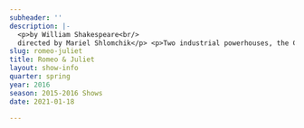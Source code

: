 ```yaml
---
subheader: ''
description: |-
  <p>by William Shakespeare<br/>
  directed by Mariel Shlomchik</p> <p>Two industrial powerhouses, the Capulets and the Montagues, grind through the competition in turn-of-the-century Pittsburgh. Amid ever expanding production and a gruesome family rivalry, two heirs of industry fall in love. But in the Dean’s Men outdoor rendition of Romeo and Juliet directed by Mariel Shlomchik, romance is no match for violence and greed in the grit of the city and even the smoggiest of skies can’t hide these lovers from their star-crossed fate. After all, blood may run thicker than water, but nothing makes the blood run like cold hard cash.</p><p><strong>Emma Maltby</strong> (Juliet) is a second-year in the College majoring in TAPS and English. Previous UT credits include <em>The Seagull</em> (Nina), <em>Suburbia</em> (Bee-Bee), <em>Rumors</em> (Chris Gorman), and <em>Macbeth</em> (Lady Macduff). She has also acted for New Work Week, as well as several Weekend of Workshops and Theater [24] festivals. Emma serves on UT's committee.</p><p><strong>Laura Bevington</strong> (Romeo) is a second-year TAPS major. Previous credits include <em>Twelfth Night </em>(Assistant Director), <em>Richard II </em>(Duchess of Gloucester), and <em>Henry V</em> (Alice and others). After a quarter off, Laura is stoked to be working on another great show with the Dean's Men!</p><p><strong>Clair Fuller</strong> (Tybalt) is a fourth-year in the College majoring in Gender &amp; Sexuality Studies and English. Last quarter, she directed a production of <em>Hamlet</em>, and has a long history of portraying evil men with UT, the Dean's Men, and other campus performing groups. She is proud to continue this tradition in her final production at UChicago, and above all would like to thank the Dean's Men for all the support, love, and growth the community has offered in the past years.</p><p><strong>Jack Calder </strong>(Mercutio) is a second-year in the College major in Fundamentals. He previously was the stage manager extraordinaire of <em>The Fear</em>, and the assistant stage manager mediocaire of<em> The Monkey King</em>.</p><p><strong>Thomas Meerschwam</strong> (Prince Escalus) is a third-year in the College majoring in Economics and minoring in Art History. Previous acting credits include <em>Hedda Gabler</em> (Tesman), <em>Henry V </em>(King of France) and <em>The Seagull</em> (Yevgeny Dorn).</p><p><strong>Amelia Soth</strong> (Lady Capulet) is a third-year in the College majoring in Near Eastern Languages and Civilizations. Previous credits include <em>Twelfth Night </em>(Maria) and <em>Love's Labours Lost</em> (Rosalind).</p><p><strong>Rob Geada</strong> (Benvolio, Paris' Page) is a student in the College.</p><p><strong>Rebecca Husk </strong>(Lady Montague, Head Server) is a first-year in the College majoring in something, eventually (probably). This is her UT debut. Rebecca is also a member of Men in Drag a cappella.</p><p><strong>Patrick McCarthy</strong> (Lord Capulet) is a third-year in the College majoring in English. He has previously appeared in <em>By the Bog of Cats</em> (Xavier), <em>Twelfth Night </em>(Malvolio), and <em>Rumors</em> (Ken).</p><p><strong>Alex Rodriguez</strong> (Lord Montague) is a third-year in the College majoring in Classics. Previous acting credits include <em>Cabaret.</em></p><p><strong>Rebecca Husk</strong><span> (Lady Montague</span><span>) is a student in the College.</span></p><p><strong>Lexi Turner </strong>(Nurse, Abraham<span>) is a student in the College.</span></p> <p><strong>Margaret Glazier</strong> (Sister Laura) is a first-year in the College majoring in English Literature and Political Science. Previous UT credits include <em>Hamlet (</em>Claudius).</p><p><strong>Sam Audette</strong> is a third-year Law, Letters, and Society major, with a film Visual Arts minor. He has been involved in various Fire Escape and UT productions since his debut in <em>Amadeus</em> last winter. He loves to rock climb and is a member of Delta Kappa Epsilon.</p><p><strong>Mariel Shlomchik </strong>(Director) is a third-year in the College majoring in Biology. <em>Romeo and Juliet </em>is her first mainstage directing experience, having previously worked with UT and the Dean’s Men in mostly a management capacity. Previous credits include production managing<em> The Seagull, Krapp’s Last Tape</em>, and <em>Love’s Labors Lost. </em>She is the current secretary and upcoming president of the Dean’s Men Board. Mariel would also like to thank everyone who has worked so hard to bring the world of <em>Romeo and Juliet</em> to life.</p><p><strong>Seph Mozes </strong>(Dramaturgy) is a second year student in the College. He has worked as a dramaturge, director and actor on several Dean's Men and independent productions while at U Chicago.</p> <p><strong>Bennett Foley</strong> (Production Manager<span>) is a student in the College.</span></p><p><strong>Vivian Zhang </strong>(Stage Manager) is a second-year Economics major. Previous involvement in University Theater include <em>Twelfth Night </em>(Asst. Sound), <em>Variations on the Death of Trotsky</em> (SM), <em>Love's Labour's Lost</em> (ASM), and <em>Closer (</em>Asst. Set).</p><p><strong>Mike Allara </strong>(Assistant Stage Manager<span>) is a student in the College.</span></p><p><strong>Stephanie Slaven-Ruffing</strong> (Sound Designer) is a second-year in the College majoring in Anthropology and Comparative Human Development. She’s previously done sound work for the UT/Apsara Collaboration <em>Nava Rasa: Reimagined,</em> <em>Wittgenstein’s Mistress, House of Cards, Urinetown, Suburbia, The Effect of Gamma Rays on Man in the Moon Marigolds </em>and various workshops. She also worked on <em>Fifth Planet </em>and <em>Closer</em>.</p><p><strong>Victoria Grose </strong>(Costume Designer<span>) is a student in the College.</span></p><p><strong>Alice Sheehan</strong> (Lighting Designer) is a second year in the College majoring in NELC and minoring in TAPS. Previous design credits include <em>The Seagull, Miss Julie, </em>and <em>Amadeus, </em>among other assistant and electrician credits. She is excited to join Tech Staff in the Fall!</p><p><strong>Brandon McCallister</strong> (Props/Scenic Designer) is a second-year in the College double majoring in TAPS and Comparative Human Development. Previous credits include <em>Twelfth Night </em>(SM), <em>Apsara: Navarasa Reimagined</em> (SM), A Weekend of Workshops: <em>The Monkey's Paw</em> (Director), <em>Richard II </em>(ASM), <em>Henry V</em> (ASM), <em>Love's Labour's Lost</em> (Asst. Director), <em>The Seagull</em> (Asst Lighting), and <em>Urinetown</em> (Asst. Props). Brandon serves on UT's committee.</p><p><strong>Abby Adams</strong> (Props/Scenic Designer<span>) is a student in the College.</span></p><p><strong>Coriander Mayer</strong> (Associate Lighting Designer) is a second-year TAPS and English major in the college. Past lighting credits include design for UT (<em>The Monkey King, By the Bog of Cats</em>, Fall 2016 Workshops), Adventure Stage Chicago, Eleusis Collective, Le Vorris &amp; Vox, Commedia dell Arte, RBIM, UBallet, PhiNix, CSSA, and Madison Street Theater; master electrician for UT (<em>West Side Story, Urinetown</em>); and electrician for Apollo Theater and Mercury Theater.</p><p><strong>Daniel Heins</strong> (Master Electrician) does theater tech, mostly for the Dean's Men and for pay.</p><p><strong>Jacob Goodman </strong>(Assistant Director) is a first-year in the College majoring in Comparative Human Development and Visual Arts. This is his first assistant directing credit. He has previously acted in <em>Twelfth Night</em> (Duke Orsino) and <em>The Seagull</em> (Konstantin).</p><p><strong>Natalie Wagner</strong> (Assistant Lighting Designer<span>) is a student in the College.</span></p><p><span><strong>Alison Causey </strong>(Assistant Lighting Designer</span><span>) is a student in the College.</span></p><p><span><strong>Katie Zellner </strong>(Assistant Costume Designer</span><span>) is a student in the College.</span></p><p><span><strong>Caroline Mejia </strong>(Assistant Costume Designer</span><span>) is a student in the College.</span></p><p><span><strong>Afriti Bankwalla </strong>(Assistant Sound Designer</span><span>) is a student in the College.</span></p> <p><span><strong>Jon Tyler Hogeback </strong>(Assistant Sound Designer</span><span>) is a student in the College.</span></p><p><span><strong>Caroline Pepin-Woods </strong>(Assistant Sound Designer</span><span>) is a student in the College.</span></p> <p><span><strong>Patrick Doyle </strong>(Assistant Props/Scenic Designer</span><span>) is a student in the College.</span></p><p><span><strong>Charlie Lovejoy</strong> (Assistant Props/Scenic Designer</span><span>) is a student in the College.</span></p> <p><span><strong>Beth Ellingboe</strong> (Assistant Props/Scenic Designer</span><span>) is a student in the College.</span></p><p><span><strong>Dee Nitz</strong> (Committee Liaison) is a student in the College.</span></p><p><span><strong>Alex Morales</strong> (Tech Staff Liaison) is a student in the College.</span></p> <p> </p>
slug: romeo-juliet
title: Romeo & Juliet
layout: show-info
quarter: spring
year: 2016
season: 2015-2016 Shows
date: 2021-01-18

---
```

